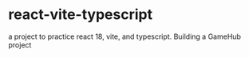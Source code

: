 # react-vite-typescript
a project to practice react 18, vite, and typescript. Building a GameHub project
